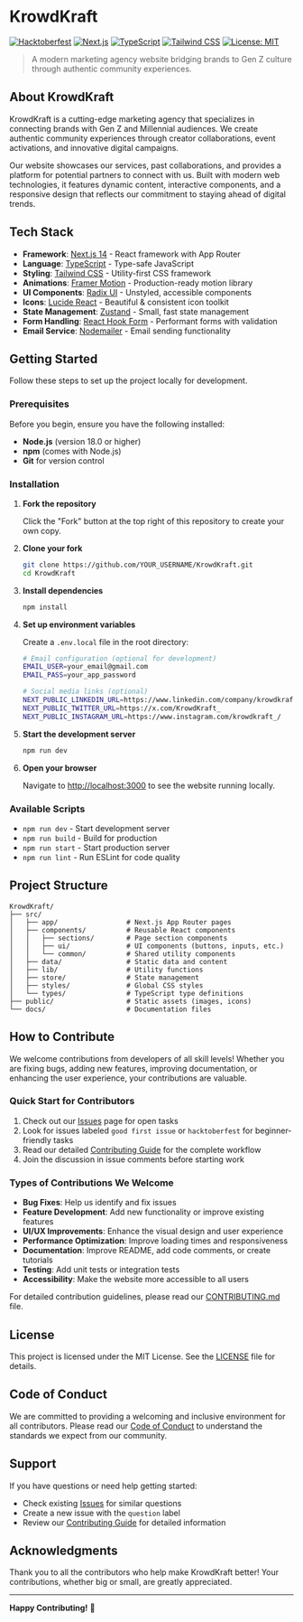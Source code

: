 # KrowdKraft

[![Hacktoberfest](https://img.shields.io/badge/Hacktoberfest-2024-blueviolet.svg)](https://hacktoberfest.com/)
[![Next.js](https://img.shields.io/badge/Next.js-14.2.3-black?logo=next.js)](https://nextjs.org/)
[![TypeScript](https://img.shields.io/badge/TypeScript-5.0.4-blue?logo=typescript)](https://www.typescriptlang.org/)
[![Tailwind CSS](https://img.shields.io/badge/Tailwind_CSS-3.4.0-38B2AC?logo=tailwind-css)](https://tailwindcss.com/)
[![License: MIT](https://img.shields.io/badge/License-MIT-yellow.svg)](./LICENSE)

> A modern marketing agency website bridging brands to Gen Z culture through authentic community experiences.

## About KrowdKraft

KrowdKraft is a cutting-edge marketing agency that specializes in connecting brands with Gen Z and Millennial audiences. We create authentic community experiences through creator collaborations, event activations, and innovative digital campaigns.

Our website showcases our services, past collaborations, and provides a platform for potential partners to connect with us. Built with modern web technologies, it features dynamic content, interactive components, and a responsive design that reflects our commitment to staying ahead of digital trends.

## Tech Stack

- **Framework**: [Next.js 14](https://nextjs.org/) - React framework with App Router
- **Language**: [TypeScript](https://www.typescriptlang.org/) - Type-safe JavaScript
- **Styling**: [Tailwind CSS](https://tailwindcss.com/) - Utility-first CSS framework
- **Animations**: [Framer Motion](https://www.framer.com/motion/) - Production-ready motion library
- **UI Components**: [Radix UI](https://www.radix-ui.com/) - Unstyled, accessible components
- **Icons**: [Lucide React](https://lucide.dev/) - Beautiful & consistent icon toolkit
- **State Management**: [Zustand](https://zustand-demo.pmnd.rs/) - Small, fast state management
- **Form Handling**: [React Hook Form](https://react-hook-form.com/) - Performant forms with validation
- **Email Service**: [Nodemailer](https://nodemailer.com/) - Email sending functionality

## Getting Started

Follow these steps to set up the project locally for development.

### Prerequisites

Before you begin, ensure you have the following installed:

- **Node.js** (version 18.0 or higher)
- **npm** (comes with Node.js)
- **Git** for version control

### Installation

1. **Fork the repository**
   
   Click the "Fork" button at the top right of this repository to create your own copy.

2. **Clone your fork**
   
   ```bash
   git clone https://github.com/YOUR_USERNAME/KrowdKraft.git
   cd KrowdKraft
   ```

3. **Install dependencies**
   
   ```bash
   npm install
   ```

4. **Set up environment variables**
   
   Create a `.env.local` file in the root directory:
   
   ```bash
   # Email configuration (optional for development)
   EMAIL_USER=your_email@gmail.com
   EMAIL_PASS=your_app_password
   
   # Social media links (optional)
   NEXT_PUBLIC_LINKEDIN_URL=https://www.linkedin.com/company/krowdkraft/
   NEXT_PUBLIC_TWITTER_URL=https://x.com/KrowdKraft_
   NEXT_PUBLIC_INSTAGRAM_URL=https://www.instagram.com/krowdkraft_/
   ```

5. **Start the development server**
   
   ```bash
   npm run dev
   ```

6. **Open your browser**
   
   Navigate to [http://localhost:3000](http://localhost:3000) to see the website running locally.

### Available Scripts

- `npm run dev` - Start development server
- `npm run build` - Build for production
- `npm run start` - Start production server
- `npm run lint` - Run ESLint for code quality

## Project Structure

```
KrowdKraft/
├── src/
│   ├── app/                 # Next.js App Router pages
│   ├── components/          # Reusable React components
│   │   ├── sections/        # Page section components
│   │   ├── ui/              # UI components (buttons, inputs, etc.)
│   │   └── common/          # Shared utility components
│   ├── data/                # Static data and content
│   ├── lib/                 # Utility functions
│   ├── store/               # State management
│   ├── styles/              # Global CSS styles
│   └── types/               # TypeScript type definitions
├── public/                  # Static assets (images, icons)
└── docs/                    # Documentation files
```

## How to Contribute

We welcome contributions from developers of all skill levels! Whether you are fixing bugs, adding new features, improving documentation, or enhancing the user experience, your contributions are valuable.

### Quick Start for Contributors

1. Check out our [Issues](https://github.com/DarshanKrishna-DK/KrowdKraft/issues) page for open tasks
2. Look for issues labeled `good first issue` or `hacktoberfest` for beginner-friendly tasks
3. Read our detailed [Contributing Guide](./CONTRIBUTING.md) for the complete workflow
4. Join the discussion in issue comments before starting work

### Types of Contributions We Welcome

- **Bug Fixes**: Help us identify and fix issues
- **Feature Development**: Add new functionality or improve existing features
- **UI/UX Improvements**: Enhance the visual design and user experience
- **Performance Optimization**: Improve loading times and responsiveness
- **Documentation**: Improve README, add code comments, or create tutorials
- **Testing**: Add unit tests or integration tests
- **Accessibility**: Make the website more accessible to all users

For detailed contribution guidelines, please read our [CONTRIBUTING.md](./CONTRIBUTING.md) file.

## License

This project is licensed under the MIT License. See the [LICENSE](./LICENSE) file for details.

## Code of Conduct

We are committed to providing a welcoming and inclusive environment for all contributors. Please read our [Code of Conduct](./CODE_OF_CONDUCT.md) to understand the standards we expect from our community.

## Support

If you have questions or need help getting started:

- Check existing [Issues](https://github.com/DarshanKrishna-DK/KrowdKraft/issues) for similar questions
- Create a new issue with the `question` label
- Review our [Contributing Guide](./CONTRIBUTING.md) for detailed information

## Acknowledgments

Thank you to all the contributors who help make KrowdKraft better! Your contributions, whether big or small, are greatly appreciated.

---

**Happy Contributing!** 🚀